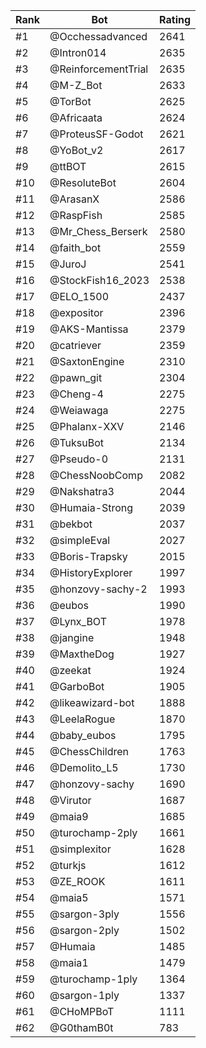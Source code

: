 Rank|Bot|Rating
---|---|---
#1|@Occhessadvanced|2641
#2|@Intron014|2635
#3|@ReinforcementTrial|2635
#4|@M-Z_Bot|2633
#5|@TorBot|2625
#6|@Africaata|2624
#7|@ProteusSF-Godot|2621
#8|@YoBot_v2|2617
#9|@ttBOT|2615
#10|@ResoluteBot|2604
#11|@ArasanX|2586
#12|@RaspFish|2585
#13|@Mr_Chess_Berserk|2580
#14|@faith_bot|2559
#15|@JuroJ|2541
#16|@StockFish16_2023|2538
#17|@ELO_1500|2437
#18|@expositor|2396
#19|@AKS-Mantissa|2379
#20|@catriever|2359
#21|@SaxtonEngine|2310
#22|@pawn_git|2304
#23|@Cheng-4|2275
#24|@Weiawaga|2275
#25|@Phalanx-XXV|2146
#26|@TuksuBot|2134
#27|@Pseudo-0|2131
#28|@ChessNoobComp|2082
#29|@Nakshatra3|2044
#30|@Humaia-Strong|2039
#31|@bekbot|2037
#32|@simpleEval|2027
#33|@Boris-Trapsky|2015
#34|@HistoryExplorer|1997
#35|@honzovy-sachy-2|1993
#36|@eubos|1990
#37|@Lynx_BOT|1978
#38|@jangine|1948
#39|@MaxtheDog|1927
#40|@zeekat|1924
#41|@GarboBot|1905
#42|@likeawizard-bot|1888
#43|@LeelaRogue|1870
#44|@baby_eubos|1795
#45|@ChessChildren|1763
#46|@Demolito_L5|1730
#47|@honzovy-sachy|1690
#48|@Virutor|1687
#49|@maia9|1685
#50|@turochamp-2ply|1661
#51|@simplexitor|1628
#52|@turkjs|1612
#53|@ZE_ROOK|1611
#54|@maia5|1571
#55|@sargon-3ply|1556
#56|@sargon-2ply|1502
#57|@Humaia|1485
#58|@maia1|1479
#59|@turochamp-1ply|1364
#60|@sargon-1ply|1337
#61|@CHoMPBoT|1111
#62|@G0thamB0t|783
